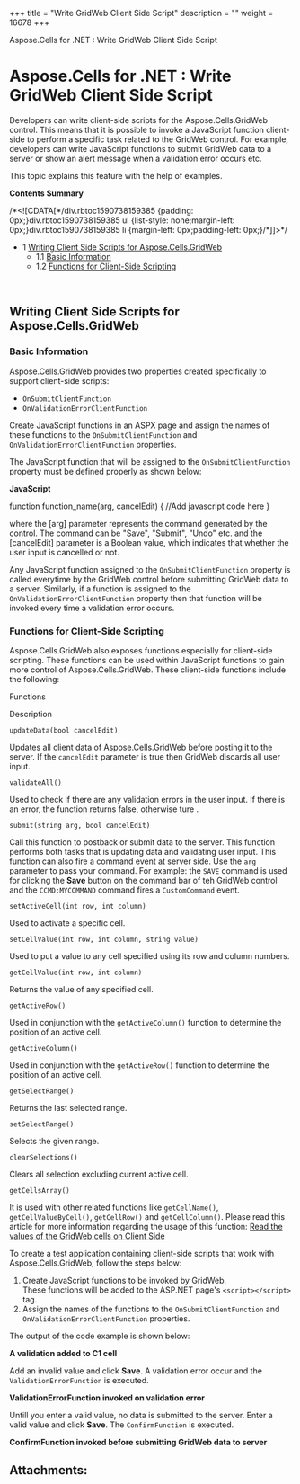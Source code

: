 +++
title = "Write GridWeb Client Side Script" 
description = "" 
weight = 16678 
+++

Aspose.Cells for .NET : Write GridWeb Client Side Script  

# Aspose.Cells for .NET : Write GridWeb Client Side Script


Developers can write client-side scripts for the Aspose.Cells.GridWeb control. This means that it is possible to invoke a JavaScript function client-side to perform a specific task related to the GridWeb control. For example, developers can write JavaScript functions to submit GridWeb data to a server or show an alert message when a validation error occurs etc.

This topic explains this feature with the help of examples.

**Contents Summary**

/\*<!\[CDATA\[\*/div.rbtoc1590738159385 {padding: 0px;}div.rbtoc1590738159385 ul {list-style: none;margin-left: 0px;}div.rbtoc1590738159385 li {margin-left: 0px;padding-left: 0px;}/\*\]\]>\*/

*   1 [Writing Client Side Scripts for Aspose.Cells.GridWeb](#WriteGridWebClientSideScript-WritingClientSideScriptsforAspose.Cells.GridWeb)
    *   1.1 [Basic Information](#WriteGridWebClientSideScript-BasicInformation)
    *   1.2 [Functions for Client-Side Scripting](#WriteGridWebClientSideScript-FunctionsforClient-SideScripting)

 

## Writing Client Side Scripts for Aspose.Cells.GridWeb

### Basic Information

Aspose.Cells.GridWeb provides two properties created specifically to support client-side scripts:

*   `OnSubmitClientFunction`
*   `OnValidationErrorClientFunction`

Create JavaScript functions in an ASPX page and assign the names of these functions to the `OnSubmitClientFunction` and `OnValidationErrorClientFunction` properties.

The JavaScript function that will be assigned to the `OnSubmitClientFunction` property must be defined properly as shown below:

**JavaScript**

function function\_name(arg, cancelEdit) {   //Add javascript code here } 

where the \[arg\] parameter represents the command generated by the control. The command can be "Save", "Submit", "Undo" etc. and the \[cancelEdit\] parameter is a Boolean value, which indicates that whether the user input is cancelled or not.

Any JavaScript function assigned to the `OnSubmitClientFunction` property is called everytime by the GridWeb control before submitting GridWeb data to a server. Similarly, if a function is assigned to the `OnValidationErrorClientFunction` property then that function will be invoked every time a validation error occurs.

### Functions for Client-Side Scripting

Aspose.Cells.GridWeb also exposes functions especially for client-side scripting. These functions can be used within JavaScript functions to gain more control of Aspose.Cells.GridWeb. These client-side functions include the following:

Functions

Description

`updateData(bool cancelEdit)`

Updates all client data of Aspose.Cells.GridWeb before posting it to the server. If the `cancelEdit` parameter is true then GridWeb discards all user input.

`validateAll()`

Used to check if there are any validation errors in the user input. If there is an error, the function returns false, otherwise ture .

`submit(string arg, bool cancelEdit)`

Call this function to postback or submit data to the server. This function performs both tasks that is updating data and validating user input. This function can also fire a command event at server side. Use the `arg` parameter to pass your command. For example: the `SAVE` command is used for clicking the **Save** button on the command bar of teh GridWeb control and the `CCMD:MYCOMMAND` command fires a `CustomCommand` event.

`setActiveCell(int row, int column)`

Used to activate a specific cell.

`setCellValue(int row, int column, string value)`

Used to put a value to any cell specified using its row and column numbers.

`getCellValue(int row, int column)`

Returns the value of any specified cell.

`getActiveRow()`

Used in conjunction with the `getActiveColumn()` function to determine the position of an active cell.

`getActiveColumn()`

Used in conjunction with the `getActiveRow()` function to determine the position of an active cell.

`getSelectRange()`

Returns the last selected range.

`setSelectRange()`

Selects the given range.

`clearSelections()`

Clears all selection excluding current active cell.

`getCellsArray()`

It is used with other related functions like `getCellName()`, `getCellValueByCell()`, `getCellRow()` and `getCellColumn()`. Please read this article for more information regarding the usage of this function: [Read the values of the GridWeb cells on Client Side](http://localhost:1313/cellsnet/developerguide/asposecellsgridweb/workingwithgridwebclientsidescript/read+the+values+of+the+gridweb+cells+on+client+side)

To create a test application containing client-side scripts that work with Aspose.Cells.GridWeb, follow the steps below:

1.  Create JavaScript functions to be invoked by GridWeb.  
    These functions will be added to the ASP.NET page's `<script></script>` tag.
2.  Assign the names of the functions to the `OnSubmitClientFunction` and `OnValidationErrorClientFunction` properties.

The output of the code example is shown below:

**A validation added to C1 cell**  

Add an invalid value and click **Save**. A validation error occur and the `ValidationErrorFunction` is executed.

**ValidationErrorFunction invoked on validation error**  

Untill you enter a valid value, no data is submitted to the server. Enter a valid value and click **Save**. The `ConfirmFunction` is executed.

**ConfirmFunction invoked before submitting GridWeb data to server**  

## Attachments:


